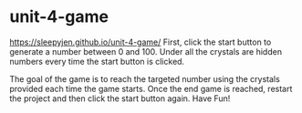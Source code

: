 # unit-4-game
https://sleepyjen.github.io/unit-4-game/
First, click the start button to generate a number between 0 and 100. 
Under all the crystals are hidden numbers every time the start button is clicked. 

The goal of the game is to reach the targeted number using the crystals provided each time the game starts.
Once the end game is reached, restart the project and then click the start button again.
Have Fun!
